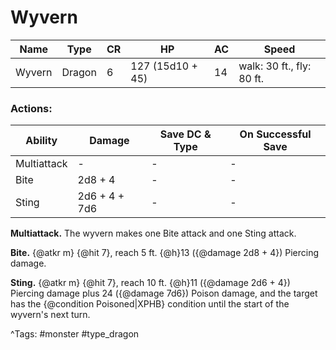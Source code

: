 # Wyvern

| Name | Type | CR | HP | AC | Speed |
|------|------|----|----|----|-------|
| Wyvern | Dragon | 6 | 127 (15d10 + 45) | 14 | walk: 30 ft., fly: 80 ft. |

### Actions:

| Ability | Damage | Save DC & Type | On Successful Save |
|---------|--------|----------------|--------------------|
| Multiattack | - | - | - |
| Bite | 2d8 + 4 | - | - |
| Sting | 2d6 + 4 + 7d6 | - | - |


**Multiattack.** The wyvern makes one Bite attack and one Sting attack.

**Bite.** {@atkr m} {@hit 7}, reach 5 ft. {@h}13 ({@damage 2d8 + 4}) Piercing damage.

**Sting.** {@atkr m} {@hit 7}, reach 10 ft. {@h}11 ({@damage 2d6 + 4}) Piercing damage plus 24 ({@damage 7d6}) Poison damage, and the target has the {@condition Poisoned|XPHB} condition until the start of the wyvern's next turn.

^Tags: #monster #type_dragon